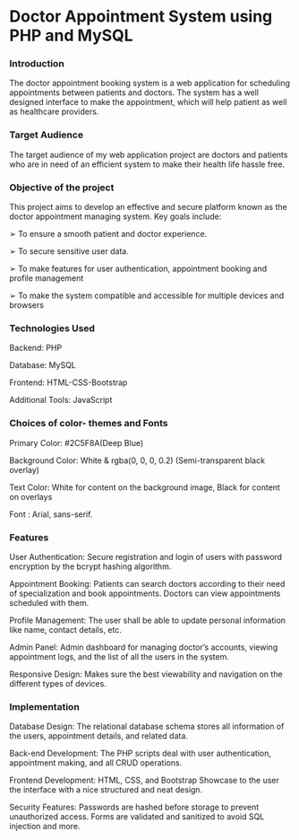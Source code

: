 # Doctor Appointment System using PHP and MySQL

### Introduction 
The doctor appointment booking system is a web application for scheduling 
appointments between patients and doctors. The system has a well designed 
interface to make the appointment, which will help patient as well as healthcare 
providers.

### Target Audience
The target audience of my web application project are doctors and patients who 
are in need of an efficient system to make their health life hassle free.

### Objective of the project
This project aims to develop an effective and secure platform known as the doctor appointment managing system. Key goals include:

➢ To ensure a smooth patient and doctor experience.

➢ To secure sensitive user data.

➢ To make features for user authentication, appointment booking and profile management

➢ To make the system compatible and accessible for multiple devices and browsers

### Technologies Used 
Backend: PHP

Database: MySQL 

Frontend: HTML-CSS-Bootstrap

Additional Tools: JavaScript

### Choices of color- themes and Fonts 
Primary Color: #2C5F8A(Deep Blue)

Background Color: White & rgba(0, 0, 0, 0.2) (Semi-transparent black overlay)

Text Color: White for content on the background image, Black for content on overlays

Font : Arial, sans-serif.

### Features 

User Authentication: Secure registration and login of users with password 
encryption by the bcrypt hashing algorithm.

Appointment Booking: Patients can search doctors according to their need of 
specialization and book appointments. Doctors can view appointments scheduled 
with them.

Profile Management: The user shall be able to update personal information like 
name, contact details, etc.

Admin Panel: Admin dashboard for managing doctor’s accounts, viewing 
appointment logs, and the list of all the users in the system.

Responsive Design: Makes sure the best viewability and navigation on the 
different types of devices.

### Implementation 

Database Design: The relational database schema stores all information of the 
users, appointment details, and related data.

Back-end Development: The PHP scripts deal with user authentication, 
appointment making, and all CRUD operations.

Frontend Development: HTML, CSS, and Bootstrap Showcase to the user the 
interface with a nice structured and neat design.

Security Features: Passwords are hashed before storage to prevent unauthorized 
access. Forms are validated and sanitized to avoid SQL injection and more.
